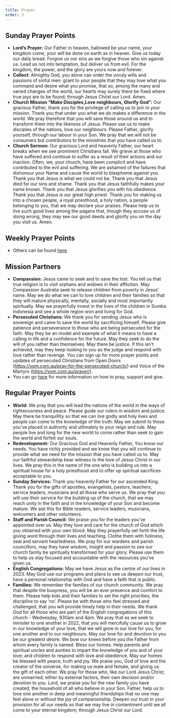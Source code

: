 ```yaml
---
title: Prayer
order: 3
---
```


## Sunday Prayer Points

- **Lord’s Prayer:** Our Father in heaven, hallowed be your name, your kingdom come, your will be done on earth as in heaven. Give us today our daily bread. Forgive us our sins as we forgive those who sin against us. Lead us not into temptation, but deliver us from evil. For the kingdom, the power, and the glory are yours now and forever.
- **Collect**: Almighty God, you alone can order the unruly wills and passions of sinful men: grant to your people that they may love what you command and desire what you promise, that so, among the many and varied changes of the world, our hearts may surely there be fixed where true joys are to be found; through Jesus Christ our Lord. Amen.
- **Church Mission “Make Disciples,Love neighbours, Glorify God”:** Our gracious Father, thank you for the privilege of calling us to join in your mission. Thank you that under you what we do makes a difference in the world. We pray therefore that you will save those around us and to transform them into the likeness of Jesus. Please use us to make disciples of the nations, love our neighbours. Please Father, glorify yourself, through our labour in your Son. We pray that we will not be consumers but contributors to the ministries that you have called us to. 
- **Church Sermon:** Our gracious Lord and heavenly Father, our heart breaks when we see prominent Christians fall. We grieve at those who have suffered and continue to suffer as a result of their actions and our inaction. Often, we, your church, have been complicit and have contributed to the evil and suffering. We are ashamed of the failures that dishonour your Name and cause the world to blaspheme against you. Thank you that Jesus is what we could not be. Thank you that Jesus died for our sins and shame. Thank you that Jesus faithfully makes your name known. Thank you that Jesus glorifies you with his obedience. Thank you that Jesus is our great high priest.  Thank you for making us into a chosen people, a royal priesthood, a holy nation, a people belonging to you, that we  may declare your praises. Please help us to live such good lives among the pagans that, though they accuse us of doing wrong, they may see our good deeds and glorify you on the day you visit us. Amen. 


 

## Weekly Prayer Points

- Others can be found [here](https://stgeorgeshurstville.org.au/prayer)


## Mission Partners

- **Compassion:** Jesus came to seek and to save the lost. You tell us that true religion is to visit orphans and widows in their affliction. May Compassion Australia seek to release children from poverty in Jesus’ name. May we do what we can to love children and their families so that they will mature physically, mentally, socially and most importantly spiritually. May we prayerfully invest in the lives of the children in Sumba Indonesia and see a whole region won and living for God. 
- **Persecuted Christians:** We thank you for sending Jesus who is sovereign and came to save the world by sacrificing himself. Please give patience and perseverance to those who are being persecuted for the faith. May they be an model and example of what it means to have a calling in life and a confidence for the future. May they seek to do the will of you rather than themselves. May there be justice. If this isn’t achieved, may they keep looking to you as the judge and respond with love rather than revenge. You can sign up for more prayer points and updates of persecuted Christians from Open Doors (https://vom.com.au/pray-for-the-persecuted-church/) and Voice of the Martyrs (https://vom.com.au/prayer/). 
- You can go [here](https://stgeorgeshurstville.org.au/mission-partners) for more information on how to pray, support and give. 

## Regular Prayer Points

- **World:** We pray that you will lead the nations of the world in the ways of righteousness and peace. Please guide our rulers in wisdom and justice. May there be tranquillity so that we can live godly and holy lives and people can come to the knowledge of the truth. May we submit to those you’ve placed in authority and ultimately to your reign and rule. May people live and long for the new world to come rather than seek to gain the world and forfeit our souls. 
- **Redevelopment:** Our Gracious God and Heavenly Father, You know our needs. You have richly provided and we know that you will continue to provide what we need for the mission that you have called us to. May our faithful stewardship bear witness to the love of Jesus Christ in our lives. We pray this in the name of the one who is building us into a spiritual house for a holy priesthood and to offer up spiritual sacrifices acceptable to you.
- **Sunday Services:** Thank you heavenly Father for our ascended King. Thank you for the gifts of apostles, evangelists, pastors, teachers, service leaders, musicians and all those who serve us. We pray that you will use their service for the building up of the church, that we may reach unity in the faith and in the knowledge of your Son and become mature. We ask this for Bible readers, service leaders, musicians, welcomers and other volunteers. 
- **Staff and Parish Council:** We praise you for the leaders you’ve appointed over us. May they love and care for the church of God which you obtained with your own blood. May they prayerfully set forth the life giving word through their lives and teaching. Clothe them with holiness, zeal and servant heartedness. We pray for our wardens and parish councillors, may they have wisdom, insight and passion to see our church family be spiritually transformed for your glory. Please use them to help us stay focused and accountable with the resources you’ve given us. 
- **English Congregations:** May we have Jesus as the centre of our lives in 2023. May God use our programs and plans to see us deepen our trust, have a personal relationship with God and have a faith that is public. 
- **Families:** We remember the families of our church community. We pray that despite the busyness, you will be an ever presence and comfort to them. Please help kids and their families to set the right priorities, the discipline to say ‘no’. Please be with those who feel stressed and challenged, that you will provide timely help in their needs. We thank God for all those who are part of the English congregations of this church - Wednesday, 930am and 4pm. We pray that as we seek to minister to one another in 2022, that you will mercifully cause us to grow in our knowledge of your love, that we will grow in our love for you, for one another and to our neighbours. May our love for and devotion to you be our greatest desire. We bow our knees before you the Father from whom every family is named. Bless our homes. Help parents and spiritual uncles and aunties to impart the knowledge of you and of your love; and children to respond with love and obedience. May our homes be blessed with peace, truth and joy. We praise you, God of love and the creator of the universe, for making us male and female, and giving us the gift of each other. We pray for those who, like our Lord Jesus Christ, are unmarried; either by external factors, their own decision and/or devotion to you. Lord, we praise you for the new family you have created, the household of all who believe in your Son. Father, help us to love one another in deep and meaningful friendships that no one may feel alone or without the joy of companionship. Deepen our trust in your provision for all our needs so that we may live in contentment until we all come to your eternal kingdom; through Jesus Christ our Lord. 

